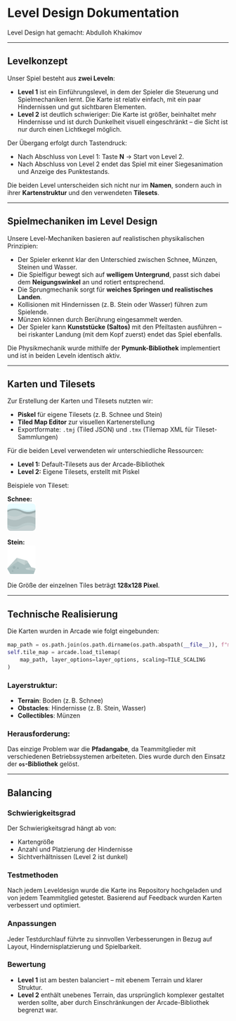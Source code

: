 
# Level Design Dokumentation

Level Design hat gemacht: Abdulloh Khakimov

---

## Levelkonzept

Unser Spiel besteht aus **zwei Leveln**:

- **Level 1** ist ein Einführungslevel, in dem der Spieler die Steuerung und Spielmechaniken lernt. Die Karte ist relativ einfach, mit ein paar Hindernissen und gut sichtbaren Elementen.
- **Level 2** ist deutlich schwieriger: Die Karte ist größer, beinhaltet mehr Hindernisse und ist durch Dunkelheit visuell eingeschränkt – die Sicht ist nur durch einen Lichtkegel möglich.

Der Übergang erfolgt durch Tastendruck:
- Nach Abschluss von Level 1: Taste **N** → Start von Level 2.
- Nach Abschluss von Level 2 endet das Spiel mit einer Siegesanimation und Anzeige des Punktestands.

Die beiden Level unterscheiden sich nicht nur im **Namen**, sondern auch in ihrer **Kartenstruktur** und den verwendeten **Tilesets**.

---

## Spielmechaniken im Level Design

Unsere Level-Mechaniken basieren auf realistischen physikalischen Prinzipien:

- Der Spieler erkennt klar den Unterschied zwischen Schnee, Münzen, Steinen und Wasser.
- Die Spielfigur bewegt sich auf **welligem Untergrund**, passt sich dabei dem **Neigungswinkel** an und rotiert entsprechend.
- Die Sprungmechanik sorgt für **weiches Springen und realistisches Landen**.
- Kollisionen mit Hindernissen (z. B. Stein oder Wasser) führen zum Spielende.
- Münzen können durch Berührung eingesammelt werden.
- Der Spieler kann **Kunststücke (Saltos)** mit den Pfeiltasten ausführen – bei riskanter Landung (mit dem Kopf zuerst) endet das Spiel ebenfalls.

Die Physikmechanik wurde mithilfe der **Pymunk-Bibliothek** implementiert und ist in beiden Leveln identisch aktiv.

---

## Karten und Tilesets

Zur Erstellung der Karten und Tilesets nutzten wir:

- **Piskel** für eigene Tilesets (z. B. Schnee und Stein)
- **Tiled Map Editor** zur visuellen Kartenerstellung
- Exportformate: `.tmj` (Tiled JSON) und `.tmx` (Tilemap XML für Tileset-Sammlungen)

Für die beiden Level verwendeten wir unterschiedliche Ressourcen:

- **Level 1:** Default-Tilesets aus der Arcade-Bibliothek
- **Level 2:** Eigene Tilesets, erstellt mit Piskel

Beispiele von Tileset:

**Schnee:**  
<img src="../assets/Tiles/snow.png" width="64">

**Stein:**  
<img src="../assets/Tiles/rock.png" width="64">

Die Größe der einzelnen Tiles beträgt **128x128 Pixel**.

---

## Technische Realisierung

Die Karten wurden in Arcade wie folgt eingebunden:

```python
map_path = os.path.join(os.path.dirname(os.path.abspath(__file__)), f"map/Level{level_number}.tmj")
self.tile_map = arcade.load_tilemap(
    map_path, layer_options=layer_options, scaling=TILE_SCALING
)
```

### Layerstruktur:

- **Terrain**: Boden (z. B. Schnee)
- **Obstacles**: Hindernisse (z. B. Stein, Wasser)
- **Collectibles**: Münzen

### Herausforderung:

Das einzige Problem war die **Pfadangabe**, da Teammitglieder mit verschiedenen Betriebssystemen arbeiteten. Dies wurde durch den Einsatz der **`os`-Bibliothek** gelöst.

---

## Balancing

### Schwierigkeitsgrad

Der Schwierigkeitsgrad hängt ab von:

- Kartengröße
- Anzahl und Platzierung der Hindernisse
- Sichtverhältnissen (Level 2 ist dunkel)

### Testmethoden

Nach jedem Leveldesign wurde die Karte ins Repository hochgeladen und von jedem Teammitglied getestet. Basierend auf Feedback wurden Karten verbessert und optimiert.

### Anpassungen

Jeder Testdurchlauf führte zu sinnvollen Verbesserungen in Bezug auf Layout, Hindernisplatzierung und Spielbarkeit.


### Bewertung

- **Level 1** ist am besten balanciert – mit ebenem Terrain und klarer Struktur.
- **Level 2** enthält unebenes Terrain, das ursprünglich komplexer gestaltet werden sollte, aber durch Einschränkungen der Arcade-Bibliothek begrenzt war.

